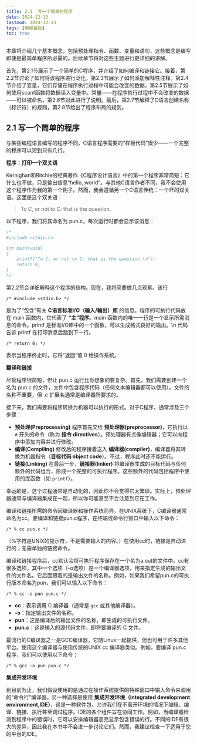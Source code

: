 ```yaml
---
title: 2.1  写一个简单的程序
date: 2024-12-13
lastmod: 2024-12-13
tags: [编程基础]
toc: true
---
```


本章将介绍几个基本概念，包括预处理指令、函数、变量和语句，这些概念是编写即使是最简单程序所必需的。后续章节将对这些主题进行更详细的讲解。

首先，第2.1节展示了一个简单的C程序，并介绍了如何编译和链接它。接着，第2.2节讨论了如何将该程序进行泛化，第2.3节展示了如何添加解释性注释。第2.4节介绍了变量，它们存储在程序执行过程中可能会改变的数据，第2.5节展示了如何使用scanf函数将数据读入变量中。常量——在程序执行过程中不会改变的数据——可以被命名，第2.6节对此进行了说明。最后，第2.7节解释了C语言创建名称（标识符）的规则，第2.8节给出了程序布局的规则。

##  2.1 写一个简单的程序

与某些编程语言编写的程序不同，C语言程序需要的“样板代码”很少——一个完整的程序可以短到只有几行。

**程序：打印一个双关语**

Kernighan和Ritchie的经典著作《C程序设计语言》中的第一个程序非常简短：它什么也不做，只是输出信息“hello, world”。与其他C语言作者不同，我不会使用这个程序作为我的第一个例子。然而，我会遵循另一个C语言传统：一个坏的双关语。这里是这个双关语：

> To C, or not to C: that is the question.

以下程序，我们将其命名为 pun.c，每次运行时都会显示该消息：

```c
/* 
#include <stdio.h>

int main(void)
{
    printf("To C, or not to C: that is the question.\n");
    return 0;
}
*/
```

第2.2节会详细解释这个程序的结构。现在，我将简要做几点观察。该行

`/* #include <stdio.h> */`

是为了“包含”有关 **C语言标准I/O（输入/输出）库** 的信息。程序的可执行代码放在 main 函数内，它代表了 **“主”程序**。main 函数内的唯一一行是一个显示所需消息的命令。printf 是标准I/O库中的一个函数，可以生成格式良好的输出。\n 代码告诉 printf 在打印消息后跳到下一行。

`/* return 0; */`

表示当程序终止时，它将“返回”值 0 给操作系统。

**翻译和链接**

尽管程序很简短，但让 pun.c 运行比你想象的要复杂。首先，我们需要创建一个名为 pun.c 的文件，文件中包含程序代码（任何文本编辑器都可以使用）。文件的名称不重要，但 .c 扩展名通常是编译器所要求的。

接下来，我们需要将程序转换为机器可以执行的形式。对于C程序，通常涉及三个步骤：

- **预处理(Preprocessing)** 程序首先交给 **预处理器(preprocessor)**，它执行以 `#` 开头的命令（称为 **指令 directives**）。预处理器有点像编辑器；它可以向程序中添加内容并进行修改。
- **编译(Compiling)** 修改后的程序接着送入 **编译器(compiler)**，编译器将其转换为机器指令（**目标代码 object code**）。不过，程序此时还不能运行。
- **链接(Linking)** 在最后一步，**链接器(linker)** 将编译器生成的目标代码与任何额外的代码组合，形成一个完整的可执行程序。这些额外的代码包括程序中使用的库函数（如 `printf`）。

幸运的是，这个过程通常是自动化的，因此你不会觉得它太繁琐。实际上，预处理器通常与编译器集成在一起，所以你可能甚至不会注意到它在工作。

编译和链接所需的命令因编译器和操作系统而异。在UNIX系统下，C编译器通常命名为cc。要编译和链接pun.c程序，在终端或命令行窗口中输入以下命令：

`/* % cc pun.c */`

（%字符是UNIX的提示符，不是需要输入的内容。）在使用cc时，链接是自动进行的；无需单独的链接命令。

编译和链接程序后，cc默认会将可执行程序保存在一个名为a.out的文件中。cc有很多选项，其中一个选项（-o选项）是一个编译器选项，用来指定生成的输出文件的文件名。它后面跟着的是输出文件的名称。例如，如果我们希望pun.c的可执行版本命名为pun，我们可以输入以下命令：

`/* % cc -o pun pun.c */`

- **cc**：表示调用 C 编译器（通常是 `gcc` 或其他编译器）。
- **-o**：指定输出文件的名称。
- **pun**：这是编译后的输出文件的名称，即生成的可执行文件。
- **pun.c**：这是输入的源代码文件，即将要编译的 C 文件。


最流行的C编译器之一是GCC编译器，它随Linux一起提供，但也可用于许多其他平台。使用这个编译器与使用传统的UNIX cc 编译器类似。例如，要编译 pun.c 程序，我们可以使用以下命令：

`/* % gcc -o pun pun.c */`

**集成开发环境**

到目前为止，我们假设使用的是通过在操作系统提供的特殊窗口中输入命令来调用的“命令行”编译器。另一种选择是使用 **集成开发环境（integrated development environment,IDE）**，这是一种软件包，允许我们在不离开环境的情况下编辑、编译、链接、执行甚至调试程序。IDE的各个组件旨在协同工作。例如，当编译器检测到程序中的错误时，它可以安排编辑器高亮显示包含错误的行。不同的IDE有很大的差异，因此我在本书中不会进一步讨论它们。然而，我建议检查一下适用于您的平台的IDE。